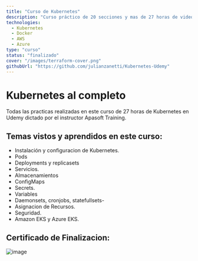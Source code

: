 ```yaml
---
title: "Curso de Kubernetes"
description: "Curso práctico de 20 secciones y mas de 27 horas de videos."
technologies:
  - Kubernetes
  - Docker
  - AWS
  - Azure
type: "curso"
status: "finalizado"
cover: "/images/terraform-cover.png"
githubUrl: "https://github.com/julianzanetti/Kubernetes-Udemy"
---
```


# Kubernetes al completo
Todas las practicas realizadas en este curso de 27 horas de Kubernetes en Udemy dictado por el instructor Apasoft Training.

## Temas vistos y aprendidos en este curso:
- Instalación y configuracion de Kubernetes.
- Pods
- Deployments y replicasets
- Servicios.
- Almacenamientos
- ConfigMaps
- Secrets.
- Variables
- Daemonsets, cronjobs, statefullsets-
- Asignacion de Recursos.
- Seguridad.
- Amazon EKS y Azure EKS.

## Certificado de Finalizacion:
![image](https://github.com/user-attachments/assets/1d60e748-97d9-4e3d-9e37-21a5eb6dc506)
